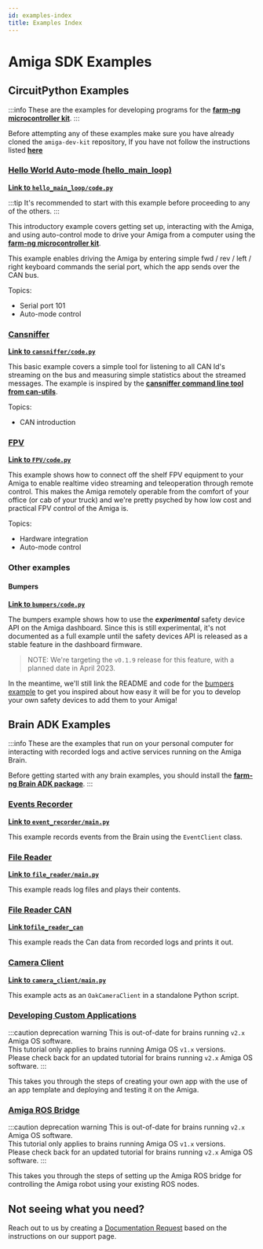 ```yaml
---
id: examples-index
title: Examples Index
---
```


# Amiga SDK Examples

## CircuitPython Examples

:::info
These are the examples for developing programs for the
[**farm-ng microcontroller kit**](../mcu_kit/).
:::

Before attempting any of these examples make sure you have
already cloned the `amiga-dev-kit` repository, If you have not
follow the instructions listed
[**here**](/docs/contribute/website.mdx)

### [Hello World Auto-mode (hello_main_loop)](./hello_main_loop/)

[**Link to `hello_main_loop/code.py`**](https://github.com/farm-ng/amiga-dev-kit/blob/main/circuitpy/examples/hello_main_loop/code.py)

:::tip
It's recommended to start with this example before proceeding to
any of the others.
:::

This introductory example covers getting set up, interacting with
the Amiga, and
using auto-control mode to drive your Amiga from a computer
using the
[**farm-ng microcontroller kit**](https://farm-ng.com/products/microcontroller-kit).

This example enables driving the Amiga by entering simple fwd /
rev / left / right keyboard commands the serial port, which the
app sends over the CAN bus.

Topics:

- Serial port 101
- Auto-mode control

### [Cansniffer](./cansniffer/)

[**Link to `cansniffer/code.py`**](https://github.com/farm-ng/amiga-dev-kit/blob/main/circuitpy/examples/cansniffer/code.py)

This basic example covers a simple tool for listening to all CAN
Id's streaming on the bus
and measuring simple statistics about the streamed messages.
The example is inspired by the
[**cansniffer command line tool from can-utils**](https://manpages.debian.org/testing/can-utils/cansniffer.1.en.html).

Topics:

- CAN introduction

### [FPV](./FPV/)

[**Link to `FPV/code.py`**](https://github.com/farm-ng/amiga-dev-kit/blob/main/circuitpy/examples/FPV/code.py)

This example shows how to connect off the shelf FPV equipment to
your Amiga to enable realtime video streaming and teleoperation
through remote control.  This makes the Amiga remotely operable
from the comfort of your office (or cab of your truck) and we're
pretty psyched by how low cost and practical FPV control of the
Amiga is.

Topics:

- Hardware integration
- Auto-mode control

### Other examples

#### Bumpers

[**Link to `bumpers/code.py`**](https://github.com/farm-ng/amiga-dev-kit/blob/main/circuitpy/examples/bumpers/code.py)

The bumpers example shows how to use the ***experimental***
safety device API on the Amiga dashboard.
Since this is still experimental, it's not documented as a full
example until the safety devices API is released as a stable
feature
in the dashboard firmware.

> NOTE: We're targeting the `v0.1.9` release for this feature,
with a planned date in April 2023.

In the meantime, we'll still link the README and code for the
[bumpers example](https://github.com/farm-ng/amiga-dev-kit/blob/main/circuitpy/examples/bumpers)
to get you inspired about how easy it will be for you to develop
your own safety devices to add them to your Amiga!

## Brain ADK Examples

:::info
These are the examples that run on your personal computer for
interacting with recorded logs and active services running on the
Amiga Brain.

Before getting started with any brain examples, you should
install the
[**farm-ng Brain ADK package**](/docs/brain/brain-install).
:::

### [Events Recorder](/docs/examples/events_recorder/README.md)

[**Link to `event_recorder/main.py`**](https://github.com/farm-ng/farm-ng-amiga/blob/main/py/examples/event_recorder/main.py)

This example records events from the Brain using the `EventClient` class.

### [File Reader](/docs/examples/file_reader/README.md)

[**Link to `file_reader/main.py`**](https://github.com/farm-ng/farm-ng-amiga/tree/main/py/examples/file_reader/main.py)

This example reads log files and plays their contents.

### [File Reader CAN](/docs/examples/file_reader_can/README.md)

[**Link to`file_reader_can`**](https://github.com/farm-ng/farm-ng-amiga/tree/main/py/examples/file_reader_can)

This example reads the Can data from recorded logs and prints it
out.

### [Camera Client](./camera_client/README.md)

[**Link to `camera_client/main.py`**](https://github.com/farm-ng/farm-ng-amiga/blob/main/py/examples/camera_client/main.py)

This example acts as an `OakCameraClient` in a standalone Python
script.

### [Developing Custom Applications](/docs/brain/custom-applications.mdx)

:::caution deprecation warning
This is out-of-date for brains running `v2.x` Amiga OS software.<br/>
This tutorial only applies to brains running Amiga OS `v1.x` versions.<br/>
Please check back for an updated tutorial for brains running `v2.x` Amiga OS software.
:::

This takes you through the steps of creating your own app with
the use of an app template and deploying and testing it on the
Amiga.

### [Amiga ROS Bridge](/docs/brain/ros-bridge.md)

:::caution deprecation warning
This is out-of-date for brains running `v2.x` Amiga OS software.<br/>
This tutorial only applies to brains running Amiga OS `v1.x` versions.<br/>
Please check back for an updated tutorial for brains running `v2.x` Amiga OS software.
:::

This takes you through the steps of setting up the Amiga ROS bridge
for controlling the Amiga robot using your existing ROS nodes.

## Not seeing what you need?

Reach out to us by creating a [Documentation Request](/docs/support/#documentation-request)
based on the instructions on our support page.
